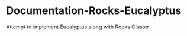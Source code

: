 Documentation-Rocks-Eucalyptus
==============================

Attempt to implement Eucalyptus along with Rocks Cluster 
